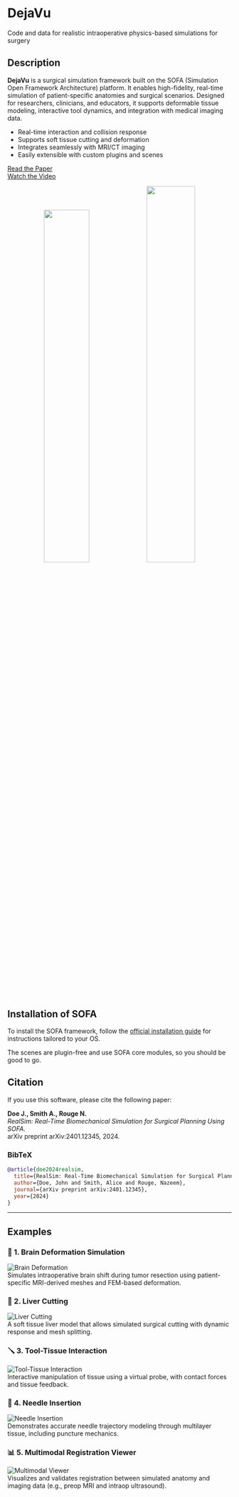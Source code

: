 # DejaVu
Code and data for realistic intraoperative physics-based simulations for surgery

## Description

**DejaVu** is a surgical simulation framework built on the SOFA (Simulation Open Framework Architecture) platform. It enables high-fidelity, real-time simulation of patient-specific anatomies and surgical scenarios. Designed for researchers, clinicians, and educators, it supports deformable tissue modeling, interactive tool dynamics, and integration with medical imaging data.

- Real-time interaction and collision response  
- Supports soft tissue cutting and deformation  
- Integrates seamlessly with MRI/CT imaging  
- Easily extensible with custom plugins and scenes  

[Read the Paper](https://arxiv.org/abs/2401.12345)  
[Watch the Video](https://youtu.be/demo-video-link)

<p align="center">
  <img src="assets/liver1.gif" width="45%" />
  <img src="assets/liver2.gif" width="46.5%" />
</p>


## Installation of SOFA

To install the SOFA framework, follow the [official installation guide](https://www.sofa-framework.org/download/) for instructions tailored to your OS.

The scenes are plugin-free and use SOFA core modules, so you should be good to go.


## Citation

If you use this software, please cite the following paper:

**Doe J., Smith A., Rouge N.**  
*RealSim: Real-Time Biomechanical Simulation for Surgical Planning Using SOFA*.  
arXiv preprint arXiv:2401.12345, 2024.

### BibTeX

```bibtex
@article{doe2024realsim,
  title={RealSim: Real-Time Biomechanical Simulation for Surgical Planning Using SOFA},
  author={Doe, John and Smith, Alice and Rouge, Nazeem},
  journal={arXiv preprint arXiv:2401.12345},
  year={2024}
}
```
---

## Examples

### 🧠 1. Brain Deformation Simulation  
![Brain Deformation](gifs/brain_deform.gif)  
Simulates intraoperative brain shift during tumor resection using patient-specific MRI-derived meshes and FEM-based deformation.


### 🔪 2. Liver Cutting  
![Liver Cutting](gifs/liver_cut.gif)  
A soft tissue liver model that allows simulated surgical cutting with dynamic response and mesh splitting.


### 🪛 3. Tool-Tissue Interaction  
![Tool-Tissue Interaction](gifs/tool_tissue.gif)  
Interactive manipulation of tissue using a virtual probe, with contact forces and tissue feedback.

### 🎯 4. Needle Insertion  
![Needle Insertion](gifs/needle_insertion.gif)  
Demonstrates accurate needle trajectory modeling through multilayer tissue, including puncture mechanics.

### 📊 5. Multimodal Registration Viewer  
![Multimodal Viewer](gifs/multimodal_viewer.gif)  
Visualizes and validates registration between simulated anatomy and imaging data (e.g., preop MRI and intraop ultrasound).

